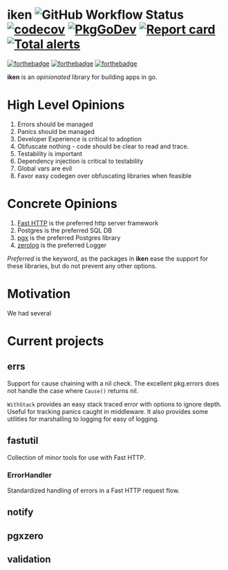 # iken ![GitHub Workflow Status](https://img.shields.io/github/workflow/status/bir/iken/build) [![codecov](https://codecov.io/gh/bir/iken/branch/master/graph/badge.svg)](https://codecov.io/gh/bir/iken) [![PkgGoDev](https://pkg.go.dev/badge/github.com/bir/iken)](https://pkg.go.dev/github.com/bir/iken) [![Report card](https://goreportcard.com/badge/github.com/bir/iken)](https://goreportcard.com/report/github.com/bir/iken) [![Total alerts](https://img.shields.io/lgtm/alerts/g/bir/iken.svg?logo=lgtm&logoWidth=18)](https://lgtm.com/projects/g/bir/iken/alerts/)

[![forthebadge](https://forthebadge.com/images/badges/made-with-go.svg)](https://forthebadge.com)
[![forthebadge](https://forthebadge.com/images/badges/built-with-love.svg)](https://forthebadge.com)
[![forthebadge](https://forthebadge.com/images/badges/open-source.svg)](https://forthebadge.com)

**iken** is an _opinionated_ library for building apps in go.

# High Level Opinions

1. Errors should be managed
1. Panics should be managed
1. Developer Experience is critical to adoption
1. Obfuscate nothing - code should be clear to read and trace.
1. Testability is important
1. Dependency injection is critical to testability
1. Global vars are evil
1. Favor easy codegen over obfuscating libraries when feasible

# Concrete Opinions

1. [Fast HTTP](https://github.com/valyala/fasthttp) is the preferred http server framework
1. Postgres is the preferred SQL DB
1. [pgx](https://github.com/jackc/pgx) is the preferred Postgres library
1. [zerolog](https://github.com/rs/zerolog) is the preferred Logger

_Preferred_ is the keyword, as the packages in **iken** ease the support for these libraries, but do not prevent any
other options.

# Motivation

We had several

# Current projects

## errs

Support for cause chaining with a nil check. The excellent pkg.errors does not handle the case where `Cause()` returns
nil.

`WithStack` provides an easy stack traced error with options to ignore depth. Useful for tracking panics caught in
middleware. It also provides some utilities for marshalling to logging for easy of logging.

## fastutil

Collection of minor tools for use with Fast HTTP.

### ErrorHandler

Standardized handling of errors in a Fast HTTP request flow.

## notify

## pgxzero

## validation
